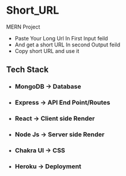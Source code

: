# Short_URL
MERN Project

- Paste Your Long Url In First Input feild
- And get a short URL In second Output feild
- Copy short URL and use it

## Tech Stack
- ### MongoDB      -> Database
- ### Express         -> API End Point/Routes
- ### React            -> Client side Render
- ### Node Js        -> Server side Render
- ### Chakra UI     -> CSS
- ### Heroku         -> Deployment